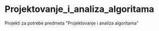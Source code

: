 # Projektovanje_i_analiza_algoritama
Projekti za potrebe predmeta "Projektovanje i analiza algoritama"
